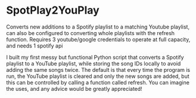 # SpotPlay2YouPlay

Converts new additions to a Spotify playlist to a matching Youtube playlist, can also be configured to converting whole playlists with the refresh function. Requires 3 youtube/google credentials to operate at full capacity, and needs 1 spotify api  

I built my first messy but functional Python script that converts a Spotify playlist to a YouTube playlist, while storing the song IDs locally to avoid adding the same songs twice. The default is that every time the program is run, the YouTube playlist is cleared and only the new songs are added, but this can be controlled by calling a function called refresh. You can imagine the uses, and any advice would be greatly appreciated!
